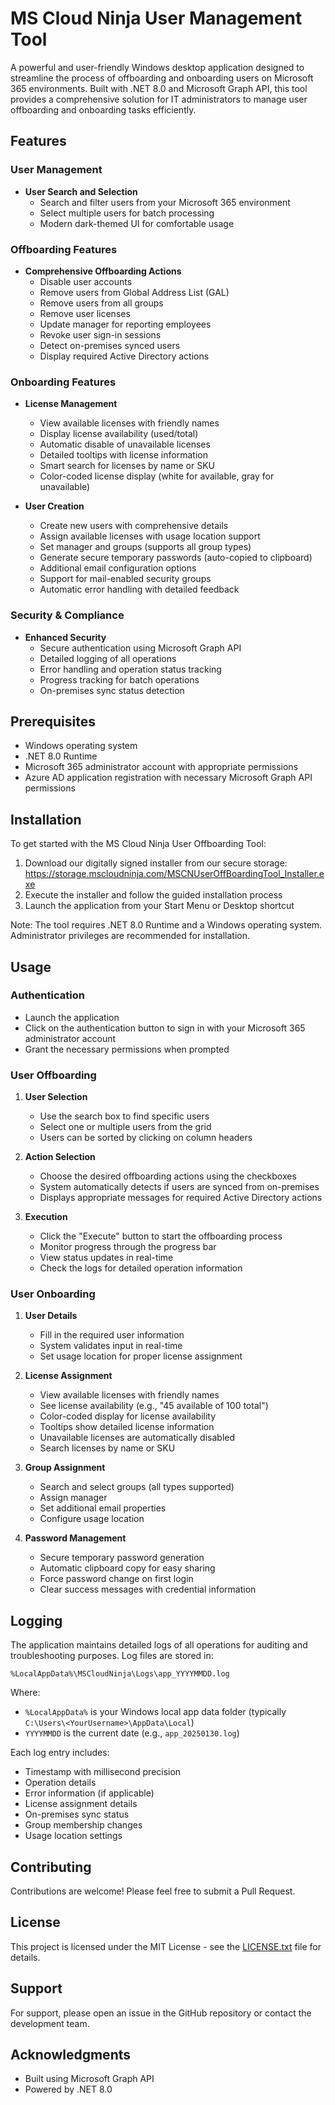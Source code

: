 # MS Cloud Ninja User Management Tool

A powerful and user-friendly Windows desktop application designed to streamline the process of offboarding and onboarding users on Microsoft 365 environments. Built with .NET 8.0 and Microsoft Graph API, this tool provides a comprehensive solution for IT administrators to manage user offboarding and onboarding tasks efficiently.

## Features

### User Management
- **User Search and Selection**
  - Search and filter users from your Microsoft 365 environment
  - Select multiple users for batch processing
  - Modern dark-themed UI for comfortable usage

### Offboarding Features
- **Comprehensive Offboarding Actions**
  - Disable user accounts
  - Remove users from Global Address List (GAL)
  - Remove users from all groups
  - Remove user licenses
  - Update manager for reporting employees
  - Revoke user sign-in sessions
  - Detect on-premises synced users
  - Display required Active Directory actions

### Onboarding Features
- **License Management**
  - View available licenses with friendly names
  - Display license availability (used/total)
  - Automatic disable of unavailable licenses
  - Detailed tooltips with license information
  - Smart search for licenses by name or SKU
  - Color-coded license display (white for available, gray for unavailable)

- **User Creation**
  - Create new users with comprehensive details
  - Assign available licenses with usage location support
  - Set manager and groups (supports all group types)
  - Generate secure temporary passwords (auto-copied to clipboard)
  - Additional email configuration options
  - Support for mail-enabled security groups
  - Automatic error handling with detailed feedback

### Security & Compliance
- **Enhanced Security**
  - Secure authentication using Microsoft Graph API
  - Detailed logging of all operations
  - Error handling and operation status tracking
  - Progress tracking for batch operations
  - On-premises sync status detection

## Prerequisites

- Windows operating system
- .NET 8.0 Runtime
- Microsoft 365 administrator account with appropriate permissions
- Azure AD application registration with necessary Microsoft Graph API permissions

## Installation

To get started with the MS Cloud Ninja User Offboarding Tool:

1. Download our digitally signed installer from our secure storage:
   https://storage.mscloudninja.com/MSCNUserOffBoardingTool_Installer.exe
2. Execute the installer and follow the guided installation process
3. Launch the application from your Start Menu or Desktop shortcut

Note: The tool requires .NET 8.0 Runtime and a Windows operating system. Administrator privileges are recommended for installation.

## Usage

### Authentication
- Launch the application
- Click on the authentication button to sign in with your Microsoft 365 administrator account
- Grant the necessary permissions when prompted

### User Offboarding
1. **User Selection**
   - Use the search box to find specific users
   - Select one or multiple users from the grid
   - Users can be sorted by clicking on column headers

2. **Action Selection**
   - Choose the desired offboarding actions using the checkboxes
   - System automatically detects if users are synced from on-premises
   - Displays appropriate messages for required Active Directory actions

3. **Execution**
   - Click the "Execute" button to start the offboarding process
   - Monitor progress through the progress bar
   - View status updates in real-time
   - Check the logs for detailed operation information

### User Onboarding
1. **User Details**
   - Fill in the required user information
   - System validates input in real-time
   - Set usage location for proper license assignment

2. **License Assignment**
   - View available licenses with friendly names
   - See license availability (e.g., "45 available of 100 total")
   - Color-coded display for license availability
   - Tooltips show detailed license information
   - Unavailable licenses are automatically disabled
   - Search licenses by name or SKU

3. **Group Assignment**
   - Search and select groups (all types supported)
   - Assign manager
   - Set additional email properties
   - Configure usage location

4. **Password Management**
   - Secure temporary password generation
   - Automatic clipboard copy for easy sharing
   - Force password change on first login
   - Clear success messages with credential information

## Logging

The application maintains detailed logs of all operations for auditing and troubleshooting purposes. Log files are stored in:
```
%LocalAppData%\MSCloudNinja\Logs\app_YYYYMMDD.log
```
Where:
- `%LocalAppData%` is your Windows local app data folder (typically `C:\Users\<YourUsername>\AppData\Local`)
- `YYYYMMDD` is the current date (e.g., `app_20250130.log`)

Each log entry includes:
- Timestamp with millisecond precision
- Operation details
- Error information (if applicable)
- License assignment details
- On-premises sync status
- Group membership changes
- Usage location settings

## Contributing

Contributions are welcome! Please feel free to submit a Pull Request.

## License

This project is licensed under the MIT License - see the [LICENSE.txt](LICENSE.txt) file for details.

## Support

For support, please open an issue in the GitHub repository or contact the development team.

## Acknowledgments

- Built using Microsoft Graph API
- Powered by .NET 8.0

